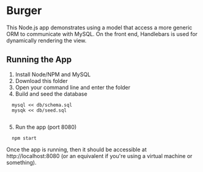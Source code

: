 # Burger

This Node.js app demonstrates using a model that access a more generic ORM to communicate with MySQL. On the front end, Handlebars is used for dynamically rendering the view.

## Running the App

1. Install Node/NPM and MySQL
2. Download this folder
3. Open your command line and enter the folder
4. Build and seed the database
```
  mysql << db/schema.sql
  mysqk << db/seed.sql
 
```
5. Run the app (port 8080)
```
  npm start
```
Once the app is running, then it should be accessible at http://localhost:8080 (or an equivalent if you're using a virtual machine or something).




